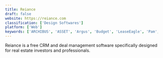 ```yaml
---
title: Reiance
draft: false 
website: https://reiance.com
classification: ['Design Softwares']
platform: ['Web']
keywords: ['ARCHIBUS', 'ASSET', 'Argus', 'Budget', 'LeaseEagle', 'Pam', 'PropertyMetrics', 'Trimble', 'VTS']
---
```

Reiance is a free CRM and deal management software specifically designed for real estate investors and professionals.